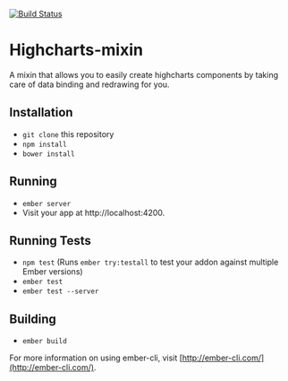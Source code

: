 [![Build Status](https://travis-ci.org/seansellek/ember-highcharts-mixin.svg?branch=master)](https://travis-ci.org/seansellek/ember-highcharts-mixin)
# Highcharts-mixin

A mixin that allows you to easily create highcharts components by taking care of data binding and redrawing for you.

## Installation

* `git clone` this repository
* `npm install`
* `bower install`

## Running

* `ember server`
* Visit your app at http://localhost:4200.

## Running Tests

* `npm test` (Runs `ember try:testall` to test your addon against multiple Ember versions)
* `ember test`
* `ember test --server`

## Building

* `ember build`

For more information on using ember-cli, visit [http://ember-cli.com/](http://ember-cli.com/).
